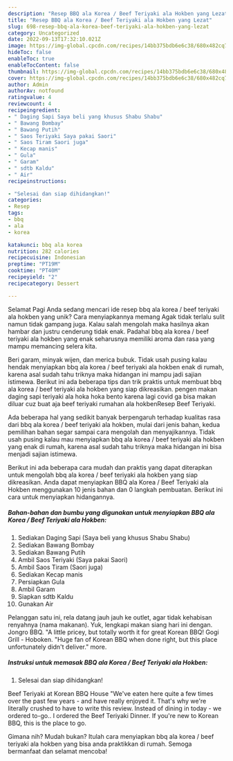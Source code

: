 ```yaml
---
description: "Resep BBQ ala Korea / Beef Teriyaki ala Hokben yang Lezat"
title: "Resep BBQ ala Korea / Beef Teriyaki ala Hokben yang Lezat"
slug: 698-resep-bbq-ala-korea-beef-teriyaki-ala-hokben-yang-lezat
category: Uncategorized
date: 2022-09-13T17:32:10.021Z
image: https://img-global.cpcdn.com/recipes/14bb375bdb6e6c38/680x482cq70/bbq-ala-korea-beef-teriyaki-ala-hokben-foto-resep-utama.jpg
hideToc: false
enableToc: true
enableTocContent: false
thumbnail: https://img-global.cpcdn.com/recipes/14bb375bdb6e6c38/680x482cq70/bbq-ala-korea-beef-teriyaki-ala-hokben-foto-resep-utama.jpg
cover: https://img-global.cpcdn.com/recipes/14bb375bdb6e6c38/680x482cq70/bbq-ala-korea-beef-teriyaki-ala-hokben-foto-resep-utama.jpg
author: Admin
authorAv: notfound
ratingvalue: 4
reviewcount: 4
recipeingredient:
- " Daging Sapi Saya beli yang khusus Shabu Shabu"
- " Bawang Bombay"
- " Bawang Putih"
- " Saos Teriyaki Saya pakai Saori"
- " Saos Tiram Saori juga"
- " Kecap manis"
- " Gula"
- " Garam"
- " sdtb Kaldu"
- " Air"
recipeinstructions:

- "Selesai dan siap dihidangkan!"
categories:
- Resep
tags:
- bbq
- ala
- korea

katakunci: bbq ala korea 
nutrition: 282 calories
recipecuisine: Indonesian
preptime: "PT19M"
cooktime: "PT40M"
recipeyield: "2"
recipecategory: Dessert

---
```



Selamat Pagi Anda sedang mencari ide resep bbq ala korea / beef teriyaki ala hokben yang unik? Cara menyiapkannya memang Agak tidak terlalu sulit namun tidak gampang juga. Kalau salah mengolah maka hasilnya akan hambar dan justru cenderung tidak enak. Padahal bbq ala korea / beef teriyaki ala hokben yang enak seharusnya memiliki aroma dan rasa yang mampu memancing selera kita.


Beri garam, minyak wijen, dan merica bubuk. Tidak usah pusing kalau hendak menyiapkan bbq ala korea / beef teriyaki ala hokben enak di rumah, karena asal sudah tahu triknya maka hidangan ini mampu jadi sajian istimewa. Berikut ini ada beberapa tips dan trik praktis untuk membuat bbq ala korea / beef teriyaki ala hokben yang siap dikreasikan. pengen makan daging sapi teriyaki ala hoka hoka bento karena lagi covid ga bisa makan diluar cuz buat aja beef teriyaki rumahan ala hokbenResep Beef Teriyaki.

Ada beberapa hal yang sedikit banyak berpengaruh terhadap kualitas rasa dari bbq ala korea / beef teriyaki ala hokben, mulai dari jenis bahan, kedua pemilihan bahan segar sampai cara mengolah dan menyajikannya. Tidak usah pusing kalau mau menyiapkan bbq ala korea / beef teriyaki ala hokben yang enak di rumah, karena asal sudah tahu triknya maka hidangan ini bisa menjadi sajian istimewa.


Berikut ini ada beberapa cara mudah dan praktis yang dapat diterapkan untuk mengolah bbq ala korea / beef teriyaki ala hokben yang siap dikreasikan. Anda dapat menyiapkan BBQ ala Korea / Beef Teriyaki ala Hokben menggunakan 10 jenis bahan dan 0 langkah pembuatan. Berikut ini cara untuk menyiapkan hidangannya.

<!--inarticleads1-->

##### Bahan-bahan dan bumbu yang digunakan untuk menyiapkan BBQ ala Korea / Beef Teriyaki ala Hokben:

1. Sediakan  Daging Sapi (Saya beli yang khusus Shabu Shabu)
1. Sediakan  Bawang Bombay
1. Sediakan  Bawang Putih
1. Ambil  Saos Teriyaki (Saya pakai Saori)
1. Ambil  Saos Tiram (Saori juga)
1. Sediakan  Kecap manis
1. Persiapkan  Gula
1. Ambil  Garam
1. Siapkan  sdtb Kaldu
1. Gunakan  Air


Pelanggan satu ini, rela datang jauh jauh ke outlet, agar tidak kehabisan renyahnya (nama makanan). Yuk, lengkapi makan siang hari ini dengan. Jongro BBQ. &#34;A little pricey, but totally worth it for great Korean BBQ! Gogi Grill - Hoboken. &#34;Huge fan of Korean BBQ when done right, but this place unfortunately didn&#39;t deliver.&#34; more. 

<!--inarticleads2-->

##### Instruksi untuk memasak BBQ ala Korea / Beef Teriyaki ala Hokben:


1. Selesai dan siap dihidangkan!

Beef Teriyaki at Korean BBQ House &#34;We&#39;ve eaten here quite a few times over the past few years - and have really enjoyed it. That&#39;s why we&#39;re literally crushed to have to write this review. Instead of dining in today - we ordered to-go.. I ordered the Beef Teriyaki Dinner. If you&#39;re new to Korean BBQ, this is the place to go. 

Gimana nih? Mudah bukan? Itulah cara menyiapkan bbq ala korea / beef teriyaki ala hokben yang bisa anda praktikkan di rumah. Semoga bermanfaat dan selamat mencoba!
